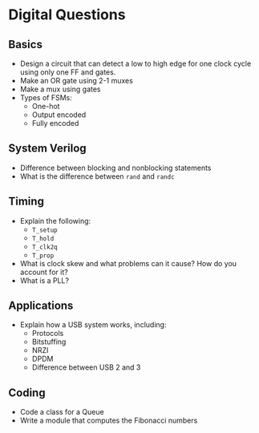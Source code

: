 # Digital Questions

## Basics

* Design a circuit that can detect a low to high edge for one clock cycle using only one FF and gates.
* Make an OR gate using 2-1 muxes
* Make a mux using gates
* Types of FSMs:
  * One-hot
  * Output encoded
  * Fully encoded

## System Verilog

* Difference between blocking and nonblocking statements
* What is the difference between `rand` and `randc`

## Timing

* Explain the following:
  * `T_setup`
  * `T_hold`
  * `T_clk2q`
  * `T_prop`
* What is clock skew and what problems can it cause? How do you account for it?
* What is a PLL?

## Applications

* Explain how a USB system works, including:
  * Protocols
  * Bitstuffing
  * NRZI
  * DPDM
  * Difference between USB 2 and 3

## Coding

* Code a class for a Queue
* Write a module that computes the Fibonacci numbers